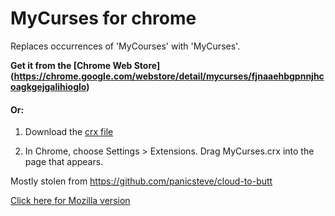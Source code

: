 MyCurses for chrome
===================

Replaces occurrences of 'MyCourses' with 'MyCurses'.

**Get it from the [Chrome Web Store] (https://chrome.google.com/webstore/detail/mycurses/fjnaaehbgpnnjhcoagkgejgalihioglo)**

#### Or:

1. Download the [crx file]((https://github.com/fruitiex/MyCurses-Chrome/blob/master/MyCurses.crx?raw=true))

2. In Chrome, choose Settings > Extensions. Drag MyCurses.crx into the page that appears.

Mostly stolen from https://github.com/panicsteve/cloud-to-butt

[Click here for Mozilla version](https://github.com/FruitieX/MyCurses-Mozilla)
